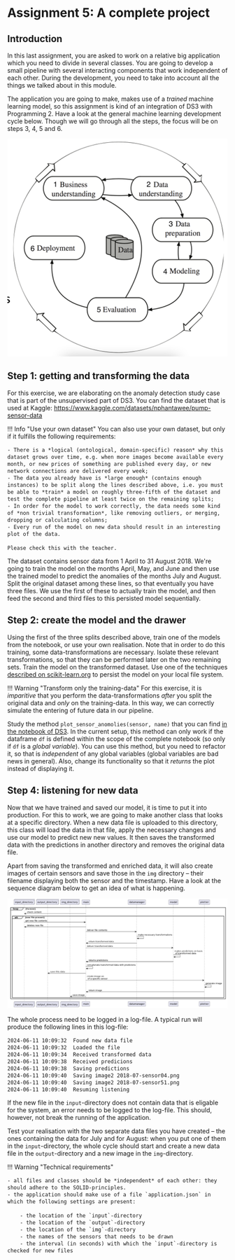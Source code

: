 # Assignment 5: A complete project

## Introduction

In this last assignment, you are asked to work on a relative big application which you need to divide in several classes. You are going to develop a small pipeline with several interacting components that work independent of each other. During the development, you need to take into account all the things we talked about in this module.

The application you are going to make, makes use of a *trained* machine learning model, so this assignment is kind of an integration of DS3 with Programming 2. Have a look at the general machine learning development cycle below. Though we will go through all the steps, the focus will be on steps 3, 4, 5 and 6.

![The general development cycle of a ML project](imgs/development-cycle.png)

## Step 1: getting and transforming the data

For this exercise, we are elaborating on the anomaly detection study case that is part of the unsupervised part of DS3. You can find the dataset that is used at Kaggle: https://www.kaggle.com/datasets/nphantawee/pump-sensor-data

!!! Info "Use your own dataset"
    You can also use your own dataset, but only if it fulfills the following requirements:

    - There is a *logical (ontological, domain-specific) reason* why this dataset grows over time, e.g. when more images become available every month, or new prices of something are published every day, or new network connections are delivered every week;
    - The data you already have is *large enough* (contains enough instances) to be split along the lines described above, i.e. you must be able to *train* a model on roughly three-fifth of the dataset and test the complete pipeline at least twice on the remaining splits;
    - In order for the model to work correctly, the data needs some kind of *non trivial transformation*, like removing outliers, or merging, dropping or calculating columns;
    - Every run of the model on new data should result in an interesting plot of the data.

    Please check this with the teacher.


The dataset contains sensor data from 1 April to 31 August 2018. We're going to train the model on the months April, May, and June and then use the trained model to predict the anomalies of the months July and August. Split the original dataset among these lines, so that eventually you have three files. We use the first of these to actually train the model, and then feed the second and third files to this persisted model sequentially.

## Step 2: create the model and the drawer

Using the first of the three splits described above, train one of the models from the notebook, or use your own realisation. Note that in order to do this training, some data-transformations are necessary. Isolate these relevant transformations, so that they can be performed later on the two remaining sets. Train the model on the transformed dataset. Use one of the techniques [described on scikit-learn.org](https://scikit-learn.org/stable/model_persistence.html) to persist the model on your local file system. 

!!! Warning "Transform only the training-data"
    For this exercise, it is *imparitive* that you perform the data-transformations *after* you split the original data and *only* on the training-data. In this way, we can correctly simulate the entering of future data in our pipeline.

Study the method `plot_sensor_anomolies(sensor, name)` that you can find [in the notebook of DS3](files/Study_Case_Anomaly_Detection.ipynb). In the current setup, this method can only work if the dataframe `df` is defined within the scope of the complete notebook (so only if `df` is a *global variable*). You can use this method, but you need to refactor it, so that is *independent* of any global variables (global variables are bad news in general). Also, change its functionality so that it *returns* the plot instead of displaying it.


## Step 4: listening for new data

Now that we have trained and saved our model, it is time to put it into production. For this to work, we are going to make another class that looks at a specific directory. When a new data file is uploaded to this directory, this class will load the data in that file, apply the necessary changes and use our model to predict new new values. It then saves the transformed data with the predictions in another directory and removes the original data file. 

Apart from saving the transformed and enriched data, it will also create images of certain sensors and save those in the `img` directory – their filename displaying both the sensor and the timestamp. Have a look at the sequence diagram below to get an idea of what is happening.

![The sequence diagram of the end product](imgs/sequence-diagram.png)

The whole process need to be logged in a log-file. A typical run will produce the following lines in this log-file:

```shell
2024-06-11 10:09:32  Found new data file
2024-06-11 10:09:32  Loaded the file 
2024-06-11 10:09:34  Received transformed data
2024-06-11 10:09:38  Received predicions
2024-06-11 10:09:38  Saving predictions
2024-06-11 10:09:40  Saving image2 2018-07-sensor04.png
2024-06-11 10:09:40  Saving image2 2018-07-sensor51.png
2024-06-11 10:09:40  Resuming listening
```

If the new file in the `input`-directory does not contain data that is eligable for the system, an error needs to be logged to the log-file. This should, however, not break the running of the application.

Test your realisation with the two separate data files you have created – the ones containing the data for July and for August: when you put one of them in the `input`-directory, the whole cycle should start and create a new data file in the `output`-directory and a new image in the `img`-directory.

!!! Warning "Technical requirements"

    - all files and classes should be *independent* of each other: they should adhere to the SOLID-principles.
    - the application should make use of a file `application.json` in which the following settings are present:

        - the location of the `input`-directory
        - the location of the `output`-directory
        - the location of the `img`-directory
        - the names of the sensors that needs to be drawn
        - the interval (in seconds) with which the `input`-directory is checked for new files 

